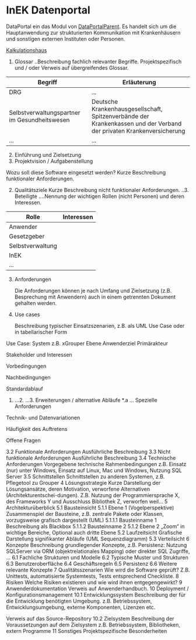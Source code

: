 # InEK Datenportal

DataPortal ein das Modul von [DataPortalParent](../../../../Readme.md). 
Es handelt sich um die Hauptanwendung zur strukturierten Kommunikation mit Krankenhäusern und sonstigen externen Instituten oder Personen.


[Kalkulationshaus](CalculationHospital.md)



1. Glossar
..Beschreibung fachlich relevanter Begriffe. Projektspezifisch und / oder Verweis auf übergreifendes Glossar. 

|Begriff|Erläuterung|
|---|---|
|DRG|...|
|Selbstverwaltungspartner im Gesundheitswesen|Deutsche Krankenhausgesellschaft, Spitzenverbände der Krankenkassen und der Verband der privaten Krankenversicherung|
|...|...|	

2. Einführung und Zielsetzung
  1. Projektvision / Aufgabenstellung

   Wozu soll diese Software eingesetzt werden? 
   Kurze Beschreibung funktionaler Anforderungen.

  2. Qualitätsziele
   Kurze Beschreibung nicht funktionaler Anforderungen.
..3. Beteiligte
....Nennung der wichtigen Rollen (nicht Personen) und deren Interessen.

  |Rolle|Interessen|
  |---|---|
  |Anwender||
  |Gesetzgeber||
  |Selbstverwaltung||
  |InEK||
  |...||

3. Anforderungen

   Die Anforderungen können je nach Umfang und Zielsetzung (z.B. Besprechung mit Anwendern) auch in einem getrennten Dokument gehalten werden.

  1. Use cases

     Beschreibung typischer Einsatzszenarien, z.B. als UML Use Case oder in tabellarischer Form


Use Case: <Anwendungsfallname>
System
z.B. xGrouper
Ebene
Anwenderziel
Primärakteur

Stakeholder und Interessen

Vorbedingungen

Nachbedingungen

Standardablauf
1.	…2.	…3.	
Erweiterungen / alternative Abläufe
*.a …
Spezielle Anforderungen

Technik- und Datenvariationen

Häufigkeit des Auftretens

Offene Fragen


3.2	Funktionale Anforderungen
Ausführliche Beschreibung
3.3	Nicht funktionale Anforderungen
Ausführliche Beschreibung
3.4	Technische Anforderungen
Vorgegebene technische Rahmenbedingungen
z.B. Einsatz (nur) unter Windows, Einsatz auf Linux, Mac und Windows, Nutzung SQL Server
3.5	Schnittstellen
Schnittstellen zu anderen Systemen, z.B. Pflegetool zu Grouper
4	Lösungsstrategie
Kurze Darstellung der Lösungsansätze, deren Motivation, verworfene Alternativen (Architekturentschei-dungen).
Z.B. Nutzung der Programmiersprache X, des Frameworks Y und Ausschluss Bibliothek Z, verworfen weil…
5	Architekturüberblick
5.1	Bausteinsicht
5.1.1	Ebene 1 (Vogelperspektive)
Zusammenspiel der Bausteine,  z.B. zentrale Pakete oder Klassen, vorzugsweise grafisch dargestellt (UML)
5.1.1.1	Bausteinname 1
Beschreibung als Blackbox
5.1.1.2	Bausteinname 2
5.1.2	Ebene 2
„Zoom“ in wichtige Bereiche, Optional auch dritte Ebene
5.2	Laufzeitsicht
Grafische Darstellung signifikanter Abläufe (UML Sequenzdiagramm)
5.3	Verteilsicht
6	Konzepte
Beschreibung grundlegender Konzepte, z.B. Persistenz: Nutzung SQLServer via ORM (objektrelationales Mapping) oder direkter SQL Zugriffe, …
6.1	Fachliche Strukturen und Modelle
6.2	Typische Muster und Strukturen
6.3	Benutzeroberfläche
6.4	Geschäftsregeln
6.5	Persistenz
6.6	Weitere relevante Konzepte
7	Qualitätsszenarien
Wie wird die Software geprüft? Z.B. Unittests, automatisierte Systemtests, Tests entsprechend Checkliste.
8	Risiken
Welche Risiken existieren und wie wird ihnen entgegengewirkt?
9	Anwenderdokumentation
Verweis auf Anwenderhandbuch.
10	Deployment / Konfigurationsmanagement
10.1	Entwicklungssystem
Beschreibung der für die Entwicklung benötigten Umgebung.
z.B. Betriebssystem, Entwicklungsumgebung, externe Komponenten, Lizenzen etc.

Verweis auf das Source-Repository
10.2	Zielsystem
Beschreibung der Voraussetzungen auf dem Zielsystem
z.B. Betriebssystem, Bibliotheken, extern Programme
11	Sonstiges
Projektspezifische Besonderheiten
 
